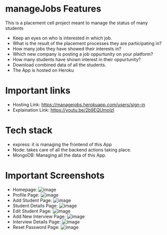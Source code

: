 # manageJobs Features
This is a placement cell project meant to manage the status of many students
- Keep an eyes on who is interested in which job. 
- What is the result of the placement processes they are participating in?
- How many jobs they have showed their interests in?
- Which new company is posting a job oppurtunity on your platform?
- How many students have shown interest in their oppurtunity?
- Download combined data of all the students.
- The App is hosted on Heroku

# Important links

- Hosting Link: https://managejobs.herokuapp.com/users/sign-in
- Explaination Link: https://youtu.be/2b9EQUmolzI

# Tech stack
- express: it is managing the frontend of this App
- Node: takes care of all the backend actions taking place.
- MongoDB: Managing all the data of this App.

# Important Screenshots
- Homepage: ![image](https://user-images.githubusercontent.com/66215313/146424012-ecbd93ce-2cea-4b40-b0c3-a9293a302e67.png)
- Profile Page: ![image](https://user-images.githubusercontent.com/66215313/146424143-6df64d18-1003-410c-baa4-e5eb019be702.png)
- Add Student Page: ![image](https://user-images.githubusercontent.com/66215313/146424207-dff0e621-7ba3-4fa1-b115-390a24561297.png)
- Student Details Page: ![image](https://user-images.githubusercontent.com/66215313/146424405-b9018bdb-f80f-4287-8320-88648b5072ac.png)
- Edit Student Page: ![image](https://user-images.githubusercontent.com/66215313/146424479-b218e0fd-2608-478f-85e1-cb0fe4f50df9.png)
- Add New Interview Page: ![image](https://user-images.githubusercontent.com/66215313/146424288-f81d1b9d-4426-4dba-b722-582bc76d297d.png)
- Interview Details Page: ![image](https://user-images.githubusercontent.com/66215313/146424564-2bf94140-8914-4434-b5b9-e30b238de579.png)
- Reset Password Page: ![image](https://user-images.githubusercontent.com/66215313/146424630-36c19c12-7264-47b4-8e18-edf9f73714ea.png)


